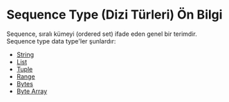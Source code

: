 <h1>Sequence Type (Dizi Türleri) Ön Bilgi</h1>

Sequence, sıralı kümeyi (ordered set) ifade eden genel bir terimdir. Sequence type data type'ler şunlardır:
- [String](./python_tutorial/data_types/text_types/strings.md)
- [List](./python_tutorial/data_types/sequence_types/list.md)
- [Tuple](./python_tutorial/data_types/sequence_types/tuple.md)
- [Range](./python_tutorial/data_types/sequence_types/range.md)
- [Bytes](./python_tutorial/data_types/binary_types/bytes.md)
- [Byte Array](./python_tutorial/data_types/binary_types/bytearrays.md)